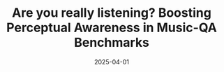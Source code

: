 ---
title: "Are you really listening? Boosting Perceptual Awareness in Music-QA Benchmarks"
collection: publications
permalink: /publication/rul
authors: Yongyi Zang, Sean O'Brien, Taylor Berg-Kirkpatrick, Julian McAuley, Zachary Novack
excerpt: 'We present RUListening, a framework that enhances perceptual evaluation in Music-QA benchmarks for Large Audio Language Models.'
date: 2025-04-01
# venue: ['Special Track on AI, Arts, and Creativity, International Joint Conference on Artificial Intelligence (IJCAI), 2025']
# modifier: ['Spotlight (top 5.1%)']
# venue: ['International Conference on Learning Representations (ICLR), 2023', 'Spotlight at NeurIPS Workshop on The Benefits of Higher-Order Optimization in Machine Learning, 2022']
paperurl: 'https://arxiv.org/abs/2504.00369'
# code: 'https://github.com/i-need-sleep/mad'
abs_title: rul_2025_abs
bib_title: rul_2025_bib
pub_status: 'conference'
website: 'https://huggingface.co/datasets/yongyizang/RUListening'
citation: "@inproceedings{zang2025you,<br />
  title={Are you really listening? boosting perceptual awareness in music-qa benchmarks},<br />
  author={Zang, Yongyi and O'Brien, Sean and Berg-Kirkpatrick, Taylor and McAuley, Julian and Novack, Zachary},<br />
  booktitle={International Society of Music Information Retrieval (ISMIR)}},<br />
  year={2025},<br />
}"
---